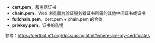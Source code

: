- **cert.pem**，服务器证书
- **chain.pem**，Web 浏览器为验证服务器证书所需的其他中间证书或证书
- **fullchain.pem**，cert.pem + chain.pem 的合体
- **privkey.pem**，证书的私钥

参考：<https://certbot.eff.org/docs/using.html#where-are-my-certificates>